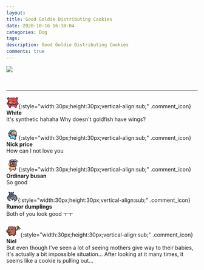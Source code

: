 ```yaml
---
layout: 
title: Good Goldie Distributing Cookies
date: 2020-10-16 16:38:04
categories: Dog
tags: 
description: Good Goldie Distributing Cookies
comments: true
---
```


![](https://blog.kakaocdn.net/dn/z6NKE/btqKWXrRpAg/EwVKRexzWpBigLb1R5btDK/img.gif)

​

* * *

![comment](/assets/character/pig.png){:style="width:30px;height:30px;vertical-align:sub;" .comment_icon} **White**  
It's synthetic hahaha Why doesn't goldfish have wings?   
  
![comment](/assets/character/goggle.png){:style="width:30px;height:30px;vertical-align:sub;" .comment_icon} **Nick price**  
How can I not love you   
  
![comment](/assets/character/mask.png){:style="width:30px;height:30px;vertical-align:sub;" .comment_icon} **Ordinary busan**  
So good   
  
![comment](/assets/character/bat.png){:style="width:30px;height:30px;vertical-align:sub;" .comment_icon} **Rumor dumplings**  
Both of you look good ㅜㅜ   
  
![comment](/assets/character/trunk.png){:style="width:30px;height:30px;vertical-align:sub;" .comment_icon} **Niel**  
But even though I've seen a lot of seeing mothers give way to their babies, it's actually a bit impossible situation... After looking at it many times, it seems like a cookie is pulling out...   
  

